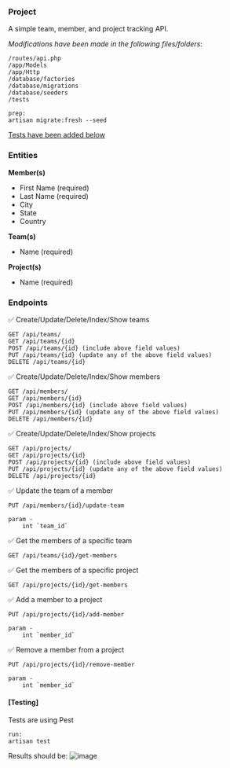 ### Project
A simple team, member, and project tracking API.


_Modifications have been made in the following files/folders_:

```
/routes/api.php
/app/Models
/app/Http
/database/factories
/database/migrations
/database/seeders
/tests

```


```
prep: 
artisan migrate:fresh --seed
```

[Tests have been added below](#testing)

### Entities

**Member(s)**
- First Name (required)
- Last Name (required)
- City
- State
- Country

**Team(s)**
- Name (required)

**Project(s)**
- Name (required)



### Endpoints

✅ Create/Update/Delete/Index/Show teams
```
GET /api/teams/
GET /api/teams/{id}
POST /api/teams/{id} (include above field values)
PUT /api/teams/{id} (update any of the above field values)
DELETE /api/teams/{id}
``````

✅ Create/Update/Delete/Index/Show members
```
GET /api/members/
GET /api/members/{id}
POST /api/members/{id} (include above field values)
PUT /api/members/{id} (update any of the above field values)
DELETE /api/members/{id}
```

✅ Create/Update/Delete/Index/Show projects
```
GET /api/projects/
GET /api/projects/{id}
POST /api/projects/{id} (include above field values)
PUT /api/projects/{id} (update any of the above field values)
DELETE /api/projects/{id}
```

✅ Update the team of a member
```
PUT /api/members/{id}/update-team

param - 
    int `team_id`
```

✅ Get the members of a specific team
```
GET /api/teams/{id}/get-members
```

✅ Get the members of a specific project
```
GET /api/projects/{id}/get-members
```

✅ Add a member to a project
```
PUT /api/projects/{id}/add-member

param - 
    int `member_id`
```

✅ Remove a member from a project
```
PUT /api/projects/{id}/remove-member

param - 
    int `member_id`
```

#### [Testing]

Tests are using Pest

```
run:
artisan test
```

Results should be:
![image](https://github.com/jesskuz/laravel-projects-api-poc/assets/2702323/5351fa5b-7270-4efa-b0ae-9262bba201b7)




